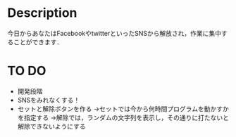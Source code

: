 Description
=========

今日からあなたはFacebookやtwitterといったSNSから解放され，作業に集中することができます．


TO DO
=========
* 開発段階
* SNSをみれなくする！
* セットと解除ボタンを作る
→セットでは今から何時間プログラムを動かすかを指定する
→解除では，ランダムの文字列を表示し，その通りに打たないと解除できないようにする
